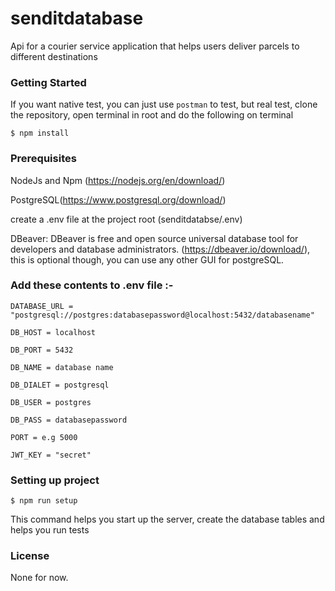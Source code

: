 # senditdatabase
  Api for a courier service application that helps users deliver parcels to different destinations

### Getting Started
   If you want native test, you can just use `postman` to test, but real test, clone the repository, open terminal in root and do the following on terminal
   ```shell
   $ npm install
   ```

### Prerequisites
  NodeJs and Npm (https://nodejs.org/en/download/)

  PostgreSQL(https://www.postgresql.org/download/)

  create a .env file at the project root (senditdatabse/.env)

  DBeaver: DBeaver is free and open source universal database tool for developers and database administrators.
  (https://dbeaver.io/download/), this is optional though, you can use any other GUI for postgreSQL.

  ### Add these contents to .env file :-

    DATABASE_URL = "postgresql://postgres:databasepassword@localhost:5432/databasename"

    DB_HOST = localhost

    DB_PORT = 5432

    DB_NAME = database name

    DB_DIALET = postgresql

    DB_USER = postgres

    DB_PASS = databasepassword

    PORT = e.g 5000

    JWT_KEY = "secret"  
  

### Setting up project
  ```shell
  $ npm run setup
  ```
  This command helps you start up the server, create the database tables and helps you run tests

### License
  None for now.